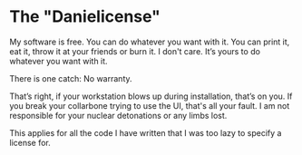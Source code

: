 # The "Danielicense"
My software is free. You can do whatever you want with it. 
You can print it, eat it, throw it at your friends or burn it. I don't care.
It’s yours to do whatever you want with it.

There is one catch:
No warranty.

That’s right, if your workstation blows up during installation, that’s on you. 
If you break your collarbone trying to use the UI, that's all your fault. 
I am not responsible for your nuclear detonations or any limbs lost.


This applies for all the code I have written that I 
was too lazy to specify a license for.

